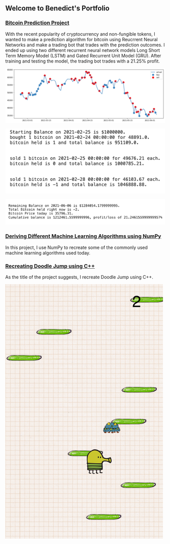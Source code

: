 ## Welcome to Benedict's Portfolio


### [Bitcoin Prediction Project](https://github.com/hsj7346/bitcoin_predictions/blob/master/bitcoin_predictions.ipynb)

With the recent popularity of cryptocurrency and non-fungible tokens, I wanted to make a prediction algorithm for bitcoin using Reucrrent Neural Networks and make a trading bot that trades with the prediction outcomes. I ended up using two different recurrent neural network models Long Short Term Memory Model (LSTM) and Gated Recurrent Unit Model (GRU). After training and testing the model, the trading bot trades with a 21.25% profit.

![](/images/Screen%20Shot%202021-06-21%20at%208.17.59%20PM.png)

![](/images/Screen%20Shot%202021-06-21%20at%208.18.22%20PM.png)

![](/images/Screen%20Shot%202021-06-21%20at%208.18.12%20PM.png)


### [Deriving Different Machine Learning Algorithms using NumPy](https://github.com/hsj7346/mlwithnumpy)

In this project, I use NumPy to recreate some of the commonly used machine learning algorithms used today.


### [Recreating Doodle Jump using C++](https://github.com/hsj7346/doodlejump)

As the title of the project suggests, I recreate Doodle Jump using C++. 

![](/images/Screen%20Shot%202021-06-21%20at%208.16.16%20PM.png)
